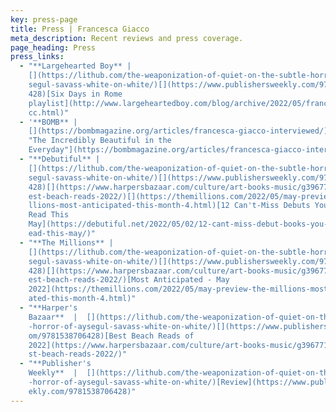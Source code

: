 ```yaml
---
key: press-page
title: Press | Francesca Giacco
meta_description: Recent reviews and press coverage.
page_heading: Press
press_links:
  - "**Largehearted Boy** |
    [](https://lithub.com/the-weaponization-of-quiet-on-the-subtle-horror-of-ay\
    segul-savass-white-on-white/)[](https://www.publishersweekly.com/9781538706\
    428)[Six Days in Rome
    playlist](http://www.largeheartedboy.com/blog/archive/2022/05/francesca_gia\
    cc.html)"
  - '**BOMB** |
    [](https://bombmagazine.org/articles/francesca-giacco-interviewed/)[](https://bombmagazine.org/articles/francesca-giacco-interviewed/)[Interview:
    "The Incredibly Beautiful in the
    Everyday"](https://bombmagazine.org/articles/francesca-giacco-interviewed/)'
  - "**Debutiful** |
    [](https://lithub.com/the-weaponization-of-quiet-on-the-subtle-horror-of-ay\
    segul-savass-white-on-white/)[](https://www.publishersweekly.com/9781538706\
    428)[](https://www.harpersbazaar.com/culture/art-books-music/g39677142/20-b\
    est-beach-reads-2022/)[](https://themillions.com/2022/05/may-preview-the-mi\
    llions-most-anticipated-this-month-4.html)[12 Can't-Miss Debuts You Should
    Read This
    May](https://debutiful.net/2022/05/02/12-cant-miss-debut-books-you-should-r\
    ead-this-may/)"
  - "**The Millions** |
    [](https://lithub.com/the-weaponization-of-quiet-on-the-subtle-horror-of-ay\
    segul-savass-white-on-white/)[](https://www.publishersweekly.com/9781538706\
    428)[](https://www.harpersbazaar.com/culture/art-books-music/g39677142/20-b\
    est-beach-reads-2022/)[Most Anticipated - May
    2022](https://themillions.com/2022/05/may-preview-the-millions-most-anticip\
    ated-this-month-4.html)"
  - "**Harper's
    Bazaar**  |  [](https://lithub.com/the-weaponization-of-quiet-on-the-subtle\
    -horror-of-aysegul-savass-white-on-white/)[](https://www.publishersweekly.c\
    om/9781538706428)[Best Beach Reads of
    2022](https://www.harpersbazaar.com/culture/art-books-music/g39677142/20-be\
    st-beach-reads-2022/)"
  - "**Publisher's
    Weekly**  |  [](https://lithub.com/the-weaponization-of-quiet-on-the-subtle\
    -horror-of-aysegul-savass-white-on-white/)[Review](https://www.publisherswe\
    ekly.com/9781538706428)"
---
```


